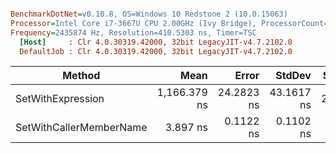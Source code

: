 ``` ini

BenchmarkDotNet=v0.10.8, OS=Windows 10 Redstone 2 (10.0.15063)
Processor=Intel Core i7-3667U CPU 2.00GHz (Ivy Bridge), ProcessorCount=4
Frequency=2435874 Hz, Resolution=410.5303 ns, Timer=TSC
  [Host]     : Clr 4.0.30319.42000, 32bit LegacyJIT-v4.7.2102.0
  DefaultJob : Clr 4.0.30319.42000, 32bit LegacyJIT-v4.7.2102.0


```
 |                  Method |         Mean |      Error |     StdDev | Scaled | ScaledSD |  Gen 0 | Allocated |
 |------------------------ |-------------:|-----------:|-----------:|-------:|---------:|-------:|----------:|
 |       SetWithExpression | 1,166.379 ns | 24.2823 ns | 43.1617 ns | 299.56 |    13.59 | 0.0954 |     204 B |
 | SetWithCallerMemberName |     3.897 ns |  0.1122 ns |  0.1102 ns |   1.00 |     0.00 |      - |       0 B |
